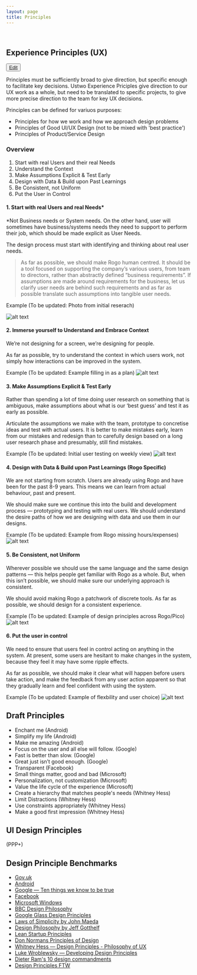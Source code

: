 ```yaml
---
layout: page
title: Principles
---
```

<br />
 
## Experience Principles (UX)
<button class="xpp-edit-btn">[Edit](http://prose.io/#ustwo/xpp/edit/gh-pages/principles.md)</button>
 
Principles must be sufficiently broad to give direction, but specific enough to facilitate key decisions. Ustwo Experience Priciples give direction to our UX work as a whole, but need to be translated to specific projects, to give more precise direction to the team for key UX decisions. 

Principles can be defined for variuos purposes:
* Principles for how we work and how we approach design problems
* Principles of Good UI/UX Design (not to be mixed with 'best practice')
* Principles of Product/Service Design
 
### Overview
 
1. Start with real Users and their real Needs
2. Understand the Context
3. Make Assumptions Explicit & Test Early
4. Design with Data & Build upon Past Learnings
5. Be Consistent, not Uniform
6. Put the User in Control
 
#### 1. Start with real Users and real Needs*
 
*Not Business needs or System needs. On the other hand, user will sometimes have business/systems needs they need to support to perform their job, which should be made explicit as User Needs. 
 
The design process must start with identifying and thinking about real user needs.
 
> As far as possible, we should make Rogo human centred. It should be a tool focused on supporting the company’s various users, from team to directors, rather than abstractly defined “business requirements”. If assumptions are made around requirements for the business, let us clarify user needs are behind such requirements and as far as possible translate such assumptions into tangible user needs. 
 
Example (To be updated: Photo from initial reserach)
 
![alt text]({{site.baseurl}}/img/image00.jpg "Example image")
 
#### 2. Immerse yourself to Understand and Embrace Context 
 
We’re not designing for a screen, we’re designing for people.
 
As far as possible, try to understand the context in which users work, not simply how interactions can be improved in the system. 
 
Example (To be updated: Example filling in as a plan)
![alt text]({{site.baseurl}}/img/image00.jpg "Example image")
 
#### 3. Make Assumptions Explicit & Test Early
 
Rather than spending a lot of time doing user research on something that is ambiguous, make assumptions about what is our ‘best guess’ and test it as early as possible. 
 
Articulate the assumptions we make with the team, prototype to concretise ideas and test with actual users. It is better to make mistakes early, learn from our mistakes and redesign than to carefully design based on a long user research phase and presumably, still find mistakes. 
 
Example (To be updated: Initial user testing on weekly view)
![alt text]({{site.baseurl}}/img/image00.jpg "Example image")
 
#### 4. Design with Data & Build upon Past Learnings (Rogo Specific)
 
We are not starting from scratch. Users are already using Rogo and have been for the past 8-9 years. This means we can learn from actual behaviour, past and present. 
 
We should make sure we continue this into the build and development process — prototyping and testing with real users. We should understand the desire paths of how we are designing with data and use them in our designs.
 
Example (To be updated: Example from Rogo missing hours/expenses)
![alt text]({{site.baseurl}}/img/image00.jpg "Example image")
 
#### 5. Be Consistent, not Uniform
 
Wherever possible we should use the same language and the same design patterns — this helps people get familiar with Rogo as a whole. But, when this isn’t possible, we should make sure our underlying approach is consistent.
 
We should avoid making Rogo a patchwork of discrete tools. As far as possible, we should design for a consistent experience. 
 
Example (To be updated: Example of design principles across Rogo/Pico)
![alt text]({{site.baseurl}}/img/image00.jpg "Example image")
 
 
#### 6. Put the user in control
 
We need to ensure that users feel in control acting on anything in the system. At present, some users are hesitant to make changes in the system, because they feel it may have some ripple effects.  
 
As far as possible, we should make it clear what will happen before users take action, and make the feedback from any user action apparent so that they gradually learn and feel confident with using the system. 
 
Example (To be updated: Example of flexbility and user choice)
![alt text]({{site.baseurl}}/img/image00.jpg "Example image")

## Draft Principles
* Enchant me (Android)
* Simplify my life (Android)
* Make me amazing  (Android)
* Focus on the user and all else will follow. (Google)
* Fast is better than slow. (Google)
* Great just isn’t good enough. (Google)
* Transparent (Facebook)
* Small things matter, good and bad (Microsoft)
* Personalization, not customization (Microsoft)
* Value the life cycle of the experience (Microsoft)
* Create a hierarchy that matches people's needs (Whitney Hess)
* Limit Distractions (Whitney Hess)
* Use constraints appropriately (Whitney Hess)
* Make a good first impression (Whitney Hess)
 
 
 ## UI Design Principles
 
 (PPP+)
   
## Design Principle Benchmarks
 
* [Gov.uk](https://www.gov.uk/design-principles)
* [Android](http://developer.android.com/design/get-started/principles.html)
* [Google — Ten things we know to be true](http://www.google.com/about/company/philosophy/)
* [Facebook](https://www.facebook.com/note.php?note_id=118951047792)
* [Microsoft Windows](http://msdn.microsoft.com/en-us/library/dd834141.aspx)
* [BBC Design Philosophy](http://www.bbc.co.uk/gel/philosophy/design-philosophy)
* [Google Glass Design Principles](https://developers.google.com/glass/design/principles)
* [Laws of Simplicity by John Maeda](http://designprinciplesftw.com/collections/laws-of-simplicity)
* [ Design Philosophy by Jeff Gotthelf](http://www.jeffgothelf.com/blog/elegant-efficient-and-sophisticated-my-design-philosophy/)
* [Lean Startup Principles](http://theleanstartup.com/principles)
* [Don Normans Principles of Design](http://designprinciplesftw.com/collections/don-normans-principles-of-design)
* [Whitney Hess — Design Principles - Philosophy of UX](http://www.slideshare.net/whitneyhess/design-principles-the-philosophy-of-ux)
* [Luke Wroblewsky — Developing Design Principles](http://www.lukew.com/ff/entry.asp?854)
* [Dieter Ram's 10 design commandments](https://www.vitsoe.com/gb/about/good-design)
* [Design Principles FTW](http://designprinciplesftw.com/)